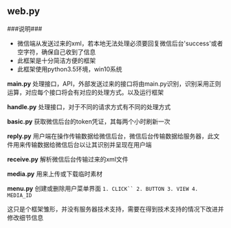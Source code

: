 ## web.py ##

###说明###

- 微信端从发送过来的xml，若本地无法处理必须要回复微信后台'success'或者空字符，确保自己收到了信息
- 此框架是十分简洁方便的框架
- 此框架使用python3.5环境，win10系统

**main.py** 处理接口，API，外部发送过来的接口将由main.py识别，识别采用正则运算，对应每个接口将会有对应的处理方式。以及运行框架

**handle.py** 处理接口，对于不同的请求方式有不同的处理方式

**basic.py** 获取微信后台的token凭证，其每两个小时刷新一次

**reply.py** 用户端在操作传输数据给微信后台，微信后台传输数据给服务器，此文件用来传输数据给微信后台以让其识别并呈现在用户端

**receive.py** 解析微信后台传输过来的xml文件

**media.py** 用来上传或下载临时素材

**menu.py** 创建或删除用户菜单界面
`1. CLICK``
2. BUTTON
3. VIEW
4. MEDIA_ID`

这只是个框架雏形，并没有服务器技术支持，需要在得到技术支持的情况下改进并修改细节信息
